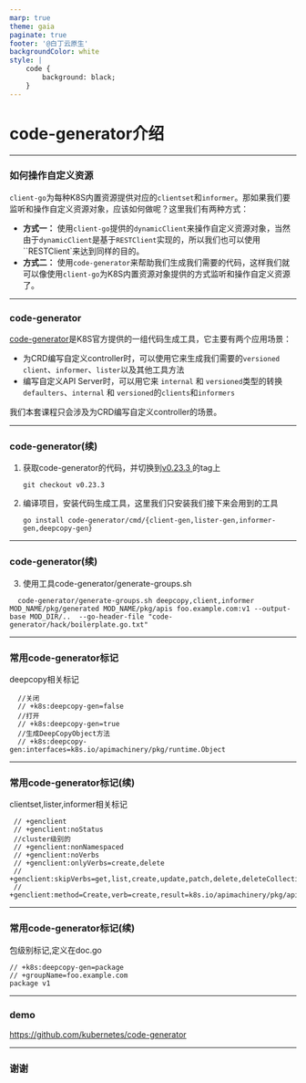 ```yaml
---
marp: true
theme: gaia
paginate: true
footer: '@白丁云原生'
backgroundColor: white
style: |
    code {
        background: black;
    }
---
```


<!--
_class: lead
-->
# code-generator介绍

---

### 如何操作自定义资源

`client-go`为每种K8S内置资源提供对应的`clientset`和`informer`。那如果我们要监听和操作自定义资源对象，应该如何做呢？这里我们有两种方式：

- **方式一：** 使用`client-go`提供的``dynamicClient``来操作自定义资源对象，当然由于``dynamicClient``是基于`RESTClient`实现的，所以我们也可以使用``RESTClient`来达到同样的目的。
- **方式二：** 使用`code-generator`来帮助我们生成我们需要的代码，这样我们就可以像使用`client-go`为K8S内置资源对象提供的方式监听和操作自定义资源了。

---
### code-generator

[code-generator](https://github.com/kubernetes/code-generator)是K8S官方提供的一组代码生成工具，它主要有两个应用场景：

- 为CRD编写自定义controller时，可以使用它来生成我们需要的`versioned client`、`informer`、`lister`以及其他工具方法
- 编写自定义API Server时，可以用它来 `internal` 和 `versioned`类型的转换`defaulters`、`internal` 和 `versioned`的`clients`和`informers`

我们本套课程只会涉及为CRD编写自定义controller的场景。

---

### code-generator(续)

1. 获取code-generator的代码，并切换到[v0.23.3 ](https://github.com/kubernetes/code-generator/releases/tag/v0.23.3)的tag上

   ```shell
   git checkout v0.23.3
   ```

2. 编译项目，安装代码生成工具，这里我们只安装我们接下来会用到的工具

   ```shell
   go install code-generator/cmd/{client-gen,lister-gen,informer-gen,deepcopy-gen}
   ```

---

### code-generator(续)

3. 使用工具code-generator/generate-groups.sh

```
  code-generator/generate-groups.sh deepcopy,client,informer MOD_NAME/pkg/generated MOD_NAME/pkg/apis foo.example.com:v1 --output-base MOD_DIR/..  --go-header-file "code-generator/hack/boilerplate.go.txt"
```

---

### 常用code-generator标记

deepcopy相关标记

      //关闭
      // +k8s:deepcopy-gen=false
      //打开
      // +k8s:deepcopy-gen=true
      //生成DeepCopyObject方法
      // +k8s:deepcopy-gen:interfaces=k8s.io/apimachinery/pkg/runtime.Object

---
     
### 常用code-generator标记(续)
clientset,lister,informer相关标记

     // +genclient
     // +genclient:noStatus
     //cluster级别的
     // +genclient:nonNamespaced
     // +genclient:noVerbs
     // +genclient:onlyVerbs=create,delete
     // +genclient:skipVerbs=get,list,create,update,patch,delete,deleteCollection,watch
     // +genclient:method=Create,verb=create,result=k8s.io/apimachinery/pkg/apis/meta/v1.Status

---

### 常用code-generator标记(续)
包级别标记,定义在doc.go

```
// +k8s:deepcopy-gen=package
// +groupName=foo.example.com
package v1
```

---

### demo


https://github.com/kubernetes/code-generator

---
<!--
_class: lead
-->

### 谢谢
